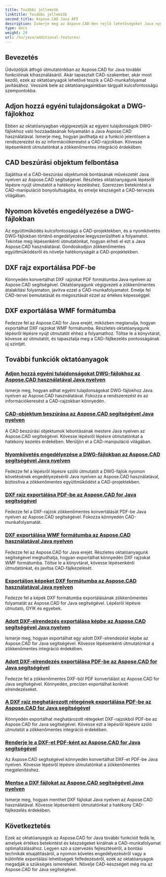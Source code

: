 ```yaml
---
title: További jellemzők
linktitle: További jellemzők
second_title: Aspose.CAD Java API
description: Ismerje meg az Aspose.CAD-ben rejlő lehetőségeket Java nyelven oktatóanyagainkkal. Adjon hozzá egyéni tulajdonságokat, bontsa fel a CAD-beszúrási objektumokat, engedélyezze a követést, és zökkenőmentesen exportálja a DXF-rajzokat. Fokozza fel a CAD-munkafolyamatot könnyedén.
type: docs
weight: 29
url: /hu/java/additional-features/
---
```



## Bevezetés

Üdvözöljük átfogó útmutatónkban az Aspose.CAD for Java további funkcióinak kihasználásáról. Akár tapasztalt CAD-szakember, akár most kezdő, ezek az oktatóanyagok lehetővé teszik a CAD-munkafolyamat javításához. Vessünk bele az oktatóanyagainkban tárgyalt kulcsfontosságú szempontokba.

## Adjon hozzá egyéni tulajdonságokat a DWG-fájlokhoz

Ebben az oktatóanyagban végigvezetjük az egyéni tulajdonságok DWG-fájlokhoz való hozzáadásának folyamatán a Java Aspose.CAD használatával. Ismerje meg, hogyan javíthatja ez a funkció jelentősen a rendszerezést és az információkeresést a CAD-rajzokban. Kövesse lépésenkénti útmutatónkat a zökkenőmentes integráció érdekében.

## CAD beszúrási objektum felbontása

Sajátítsa el a CAD-beszúrási objektumok bontásának művészetét Java nyelven az Aspose.CAD segítségével. Részletes oktatóanyagunk lépésről lépésre nyújt útmutatót a hatékony kezeléshez. Szerezzen betekintést a CAD-manipuláció bonyolultságába, és emelje készségeit a CAD-tervezés világában.

## Nyomon követés engedélyezése a DWG-fájlokban

Az együttműködés kulcsfontosságú a CAD-projektekben, és a nyomkövetés DWG-fájlokban történő engedélyezése leegyszerűsítheti a folyamatot. Tekintse meg lépésenkénti útmutatónkat, hogyan érheti el ezt a Java Aspose.CAD használatával. Gondoskodjon zökkenőmentes együttműködésről és növelje hatékonyságát a CAD-projektekben.

## DXF rajz exportálása PDF-be

Könnyedén konvertálhat DXF rajzokat PDF formátumba Java nyelven az Aspose.CAD segítségével. Oktatóanyagunk végigvezeti a zökkenőmentes átalakítási folyamaton, javítva ezzel a CAD-munkafolyamatot. Emelje fel CAD-tervei bemutatását és megosztását ezzel az értékes képességgel.

## DXF exportálása WMF formátumba

Fedezze fel az Aspose.CAD for Java erejét, miközben megtanulja, hogyan exportálhat DXF rajzokat WMF formátumba. Részletes oktatóanyagunk lépésről lépésre nyújt útmutatót ehhez a folyamathoz. Töltse le a könyvtárat, kövesse az útmutatót, és tapasztalja meg a CAD-fájlkezelés pontosságának új szintjét.

## További funkciók oktatóanyagok
### [Adjon hozzá egyéni tulajdonságokat DWG-fájlokhoz az Aspose.CAD használatával Java nyelven](./add-custom-properties/)
Ismerje meg, hogyan adhat egyéni tulajdonságokat DWG-fájlokhoz Java nyelven az Aspose.CAD használatával. Fokozza a rendszerezést és az információkeresést a CAD-rajzokban könnyedén.
### [CAD-objektum beszúrása az Aspose.CAD segítségével Java nyelven](./decompose-cad-insert-object/)
A CAD beszúrási objektumok lebontásának mestere Java nyelven az Aspose.CAD segítségével. Kövesse lépésről lépésre útmutatónkat a hatékony kezelés érdekében. Merüljön el a CAD-manipuláció világában.
### [Nyomkövetés engedélyezése a DWG-fájlokban az Aspose.CAD segítségével Java nyelven](./enable-tracking/)
Fedezze fel a lépésről lépésre szóló útmutatót a DWG-fájlok nyomon követésének engedélyezéséről Java nyelven az Aspose.CAD használatával, biztosítva a zökkenőmentes együttműködést a CAD-projektekben.
### [DXF rajz exportálása PDF-be az Aspose.CAD for Java segítségével](./export-dxf-to-pdf/)
Fedezze fel a DXF-rajzok zökkenőmentes konvertálását PDF-be Java nyelven az Aspose.CAD segítségével. Fokozza könnyedén CAD-munkafolyamatát.
### [DXF exportálása WMF formátumba az Aspose.CAD használatával Java nyelven](./export-dxf-to-wmf/)
Fedezze fel az Aspose.CAD for Java erejét. Részletes oktatóanyagunk segítségével megtudhatja, hogyan exportálhat könnyedén DXF rajzokat WMF formátumba. Töltse le a könyvtárat, kövesse lépésenkénti útmutatónkat, és javítsa CAD-fájlkezelését.
### [Exportáljon képeket DXF formátumba az Aspose.CAD használatával Java nyelven](./export-images-to-dxf/)
Fedezze fel a képek DXF formátumba exportálásának zökkenőmentes folyamatát az Aspose.CAD for Java segítségével. Lépésről lépésre útmutató, GYIK és egyebek.
### [Adott DXF-elrendezés exportálása képbe az Aspose.CAD segítségével Java nyelven](./export-specific-layout-to-image/)
Ismerje meg, hogyan exportálhat egy adott DXF-elrendezést képbe az Aspose.CAD for Java segítségével. Kövesse lépésenkénti útmutatónkat a zökkenőmentes integráció érdekében.
### [Adott DXF-elrendezés exportálása PDF-be az Aspose.CAD for Java segítségével](./export-specific-layout-to-pdf/)
Fedezze fel a zökkenőmentes DXF-ből PDF konvertálást az Aspose.CAD for Java segítségével. Könnyedén, precízen exportálhat konkrét elrendezéseket.
### [A DXF rajz meghatározott rétegének exportálása PDF-be az Aspose.CAD for Java segítségével](./export-specific-layer-to-pdf/)
Könnyedén exportálhat meghatározott rétegeket DXF-rajzokból PDF-be az Aspose.CAD for Java segítségével. Kövesse ezt a lépésről lépésre szóló útmutatót a zökkenőmentes integráció érdekében.
### [Renderje le a DXF-et PDF-ként az Aspose.CAD for Java segítségével](./render-dxf-as-pdf/)
Az Aspose.CAD segítségével könnyedén konvertálhat DXF-et PDF-be Java nyelven. Kövesse lépésről lépésre útmutatónkat a zökkenőmentes megjelenítéshez.
### [Mentse a DXF fájlokat az Aspose.CAD segítségével Java nyelven](./save-dxf-files/)
Ismerje meg, hogyan menthet DXF fájlokat Java nyelven az Aspose.CAD használatával. Kövesse lépésenkénti útmutatónkat a hatékony CAD-fájlkezelés érdekében.

## Következtetés

Ezek az oktatóanyagok az Aspose.CAD for Java további funkcióit fedik le, amelyek értékes betekintést és készségeket kínálnak a CAD-munkafolyamat optimalizálásához. Legyen szó a szervezés fejlesztéséről, a bontási technikák elsajátításáról, a nyomon követés engedélyezéséről vagy a különféle exportálási lehetőségek felfedezéséről, ezek az oktatóanyagok megadják a szükséges ismereteket. Növelje CAD-készségeit még ma az Aspose.CAD for Java segítségével.